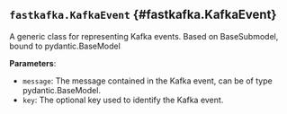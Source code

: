 ## `fastkafka.KafkaEvent` {#fastkafka.KafkaEvent}


A generic class for representing Kafka events. Based on BaseSubmodel, bound to pydantic.BaseModel

**Parameters**:
- `message`: The message contained in the Kafka event, can be of type pydantic.BaseModel.
- `key`: The optional key used to identify the Kafka event.

